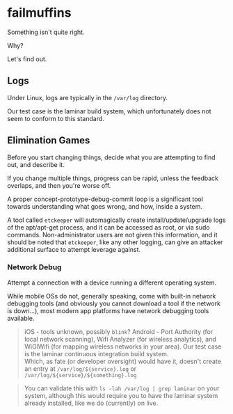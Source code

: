 # failmuffins
Something isn't quite right.  

Why?  

Let's find out.  

## Logs
Under Linux, logs are typically in the `/var/log` directory.

Our test case is the laminar build system, which unfortunately does not seem to conform to this standard.

## Elimination Games
Before you start changing things, decide what you are attempting to find out, and describe it.

If you change multiple things, progress can be rapid, unless the feedback overlaps, and then you're worse off.

A proper concept-prototype-debug-commit loop is a significant tool towards understanding what goes wrong, and how, inside a system.

A tool called `etckeeper` will automagically create install/update/upgrade logs of the apt/apt-get process, and it can be accessed as root, or via sudo commands. Non-administrator users are not given this information, and it should be noted that `etckeeper`, like any other logging, can give an attacker additional surface to attempt leverage against.

### Network Debug
Attempt a connection with a device running a different operating system.

While mobile OSs do not, generally speaking, come with built-in network debugging tools (and obviously you cannot download a tool if the network is down...), most modern app platforms have network debugging tools available.

> iOS - tools unknown, possibly `blink`?
> Android - Port Authority (for local network scanning), Wifi Analyzer (for wireless analytics), and WiGlWifi (for mapping wireless networks in your area).
Our test case is the laminar continuous integration build system.  
Which, as fate (or developer oversight) would have it, doesn't create an entry at `/var/log/${service}.log` or `/var/log/${service}/${something}.log`

> You can validate this with `ls -lah /var/log | grep laminar` on your system, although this would require you to have the laminar system already installed, like we do (currently) on live.
